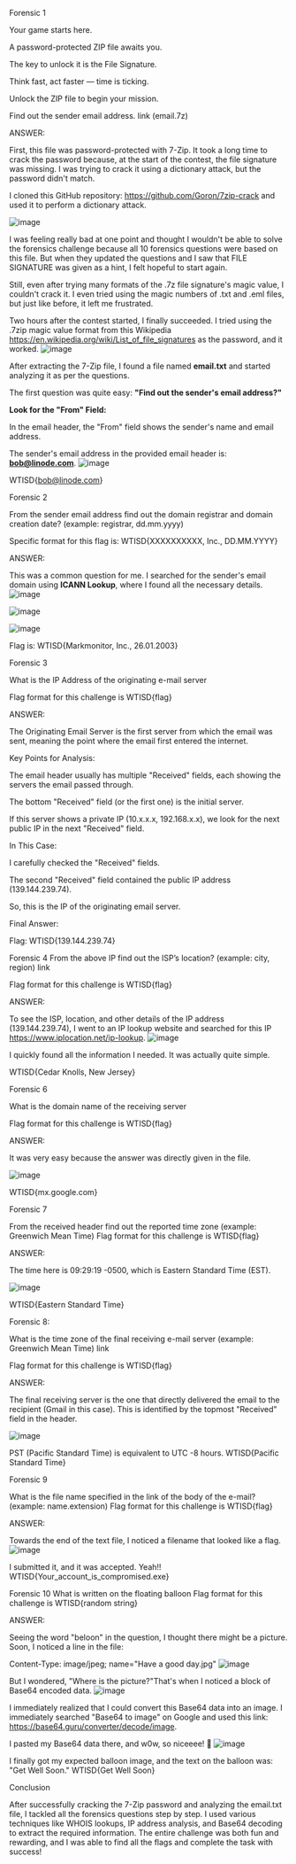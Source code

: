 Forensic 1

Your game starts here.

A password-protected ZIP file awaits you.

The key to unlock it is the File Signature.  

Think fast, act faster — time is ticking.

Unlock the ZIP file to begin your mission.

Find out the sender email address. link (email.7z)

ANSWER:

First, this file was password-protected with 7-Zip. It took a long time to crack the password because, at the start of the contest, the file signature was missing. I was trying to crack it using a dictionary attack, but the password didn't match.

I cloned this GitHub repository: https://github.com/Goron/7zip-crack and used it to perform a dictionary attack.


![image](https://github.com/user-attachments/assets/5fe17391-0d00-47cf-ad62-2caf4aa21f4e)

I was feeling really bad at one point and thought I wouldn't be able to solve the forensics challenge because all 10 forensics questions were based on this file. But when they updated the questions and I saw that FILE SIGNATURE was given as a hint, I felt hopeful to start again.

Still, even after trying many formats of the .7z file signature's magic value, I couldn't crack it. I even tried using the magic numbers of .txt and .eml files, but just like before, it left me frustrated.

Two hours after the contest started, I finally succeeded. I tried using the .7zip magic value format from this Wikipedia https://en.wikipedia.org/wiki/List_of_file_signatures as the password, and it worked.
![image](https://github.com/user-attachments/assets/fb6bb9be-a23b-4c66-b4e8-454cc4f0e162)

After extracting the 7-Zip file, I found a file named **email.txt** and started analyzing it as per the questions.

The first question was quite easy: **"Find out the sender's email address?"**

**Look for the "From" Field:**

In the email header, the "From" field shows the sender's name and email address.

The sender's email address in the provided email header is: **[bob@linode.com](mailto:bob@linode.com)**.
![image](https://github.com/user-attachments/assets/fc47d284-57d3-45a0-b0c3-de051ed76a51)

WTISD{bob@linode.com}


Forensic 2

From the sender email address find out the domain registrar and domain creation date? (example: registrar, dd.mm.yyyy)



Specific format for this flag is: WTISD{XXXXXXXXXX, Inc., DD.MM.YYYY}

ANSWER:

This was a common question for me. I searched for the sender's email domain using **ICANN Lookup**, where I found all the necessary details.
![image](https://github.com/user-attachments/assets/32d17b5d-21e3-43ab-9600-3c3dd5849747)

![image](https://github.com/user-attachments/assets/bdce4bf4-0cf6-4e1e-903f-491eee8132c7)

![image](https://github.com/user-attachments/assets/6a6f26fc-27c6-4260-88fd-fbee46a303c0)

Flag is: WTISD{Markmonitor, Inc., 26.01.2003}

Forensic 3

What is the IP Address of the originating e-mail server 

Flag format for this challenge is WTISD{flag}

ANSWER:

The Originating Email Server is the first server from which the email was sent, meaning the point where the email first entered the internet.

Key Points for Analysis:

The email header usually has multiple "Received" fields, each showing the servers the email passed through.

The bottom "Received" field (or the first one) is the initial server.

If this server shows a private IP (10.x.x.x, 192.168.x.x), we look for the next public IP in the next "Received" field.

In This Case:

I carefully checked the "Received" fields.

The second "Received" field contained the public IP address (139.144.239.74).

So, this is the IP of the originating email server.

Final Answer:

Flag: WTISD{139.144.239.74}

Forensic 4
From the above IP find out the ISP’s location? (example: city, region) link

Flag format for this challenge is WTISD{flag}

ANSWER:

To see the ISP, location, and other details of the IP address (139.144.239.74), I went to an IP lookup website and searched for this IP https://www.iplocation.net/ip-lookup. 
![image](https://github.com/user-attachments/assets/f2887b73-1f64-4f59-baa9-ae1f235e86c8)


I quickly found all the information I needed. It was actually quite simple.

WTISD{Cedar Knolls, New Jersey}

Forensic 6

What is the domain name of the receiving server 

Flag format for this challenge is WTISD{flag}

ANSWER:

It was very easy because the answer was directly given in the file.

![image](https://github.com/user-attachments/assets/175c1352-f091-4a80-ae9f-15b7070b43a8)

WTISD{mx.google.com}


Forensic 7

From the received header find out the reported time zone (example: Greenwich Mean Time) 
Flag format for this challenge is WTISD{flag}

ANSWER:

The time here is 09:29:19 -0500, which is Eastern Standard Time (EST).

![image](https://github.com/user-attachments/assets/5e60d7f4-530a-4f59-8aa0-bda91e26f1c6)

WTISD{Eastern Standard Time}

Forensic 8:

What is the time zone of the final receiving e-mail server (example: Greenwich Mean Time) link

Flag format for this challenge is WTISD{flag}

ANSWER:

The final receiving server is the one that directly delivered the email to the recipient (Gmail in this case).
This is identified by the topmost "Received" field in the header.

![image](https://github.com/user-attachments/assets/df5ac268-8eff-45a5-92d3-fd11153f5bb7)

PST (Pacific Standard Time) is equivalent to UTC -8 hours.
WTISD{Pacific Standard Time}

Forensic 9

What is the file name specified in the link of the body of the e-mail? (example: name.extension) 
Flag format for this challenge is WTISD{flag}

ANSWER:

Towards the end of the text file, I noticed a filename that looked like a flag.
![image](https://github.com/user-attachments/assets/d4f81072-d5a9-437f-9a96-f6f1d32f3ffa)

I submitted it, and it was accepted. Yeah!!
WTISD{Your_account_is_compromised.exe}

Forensic 10
What is written on the floating balloon 
Flag format for this challenge is WTISD{random string}

ANSWER:

Seeing the word "beloon" in the question, I thought there might be a picture. Soon, I noticed a line in the file:

Content-Type: image/jpeg; name="Have a good day.jpg"
![image](https://github.com/user-attachments/assets/c2035b27-e3da-4114-85a7-411557747ed4)

But I wondered, "Where is the picture?"That's when I noticed a block of Base64 encoded data.
![image](https://github.com/user-attachments/assets/cc21cf69-7f48-4d17-93dd-6825cfc5c111)

I immediately realized that I could convert this Base64 data into an image.
I immediately searched "Base64 to image" on Google and used this link: https://base64.guru/converter/decode/image.

I pasted my Base64 data there, and w0w, so niceeee! 🎉
![image](https://github.com/user-attachments/assets/fad169fe-2f47-4d7b-9314-934123dc2bfb)

I finally got my expected balloon image, and the text on the balloon was: "Get Well Soon."
	WTISD{Get Well Soon}

Conclusion

After successfully cracking the 7-Zip password and analyzing the email.txt file, I tackled all the forensics questions step by step. I used various techniques like WHOIS lookups, IP address analysis, and Base64 decoding to extract the required information. The entire challenge was both fun and rewarding, and I was able to find all the flags and complete the task with success!
